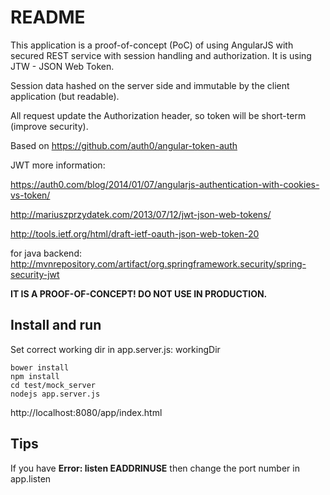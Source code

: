 # README

This application is a proof-of-concept (PoC) of using AngularJS with secured REST service with session handling and authorization.
It is using JTW - JSON Web Token.

Session data hashed on the server side and immutable by the client application (but readable).

All request update the Authorization header, so token will be short-term (improve security).

Based on https://github.com/auth0/angular-token-auth

JWT more information:

https://auth0.com/blog/2014/01/07/angularjs-authentication-with-cookies-vs-token/

http://mariuszprzydatek.com/2013/07/12/jwt-json-web-tokens/

http://tools.ietf.org/html/draft-ietf-oauth-json-web-token-20

for java backend: http://mvnrepository.com/artifact/org.springframework.security/spring-security-jwt

__IT IS A PROOF-OF-CONCEPT! DO NOT USE IN PRODUCTION.__

## Install and run

Set correct working dir in app.server.js: workingDir

    bower install
    npm install
    cd test/mock_server
    nodejs app.server.js

   http://localhost:8080/app/index.html
   
## Tips

If you have __Error: listen EADDRINUSE__ then change the port number in app.listen

